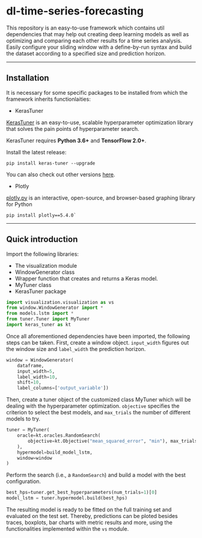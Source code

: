 # dl-time-series-forecasting

This repository is an easy-to-use framework which contains util dependencies that may
help out creating deep learning models as well as optimizing and comparing each other results
for a time series analysis. Easily configure your sliding window with a define-by-run syntax
and build the dataset according to a specified size and prediction horizon.

---
## Installation

It is necessary for some specific packages to be installed from which the framework inherits functionlaities:

- KerasTuner

[KerasTuner](https://keras.io/keras_tuner/) is an easy-to-use, scalable hyperparameter optimization library that solves the pain points of hyperparameter search.

KerasTuner requires **Python 3.6+** and **TensorFlow 2.0+**.

Install the latest release:

```
pip install keras-tuner --upgrade
```

You can also check out other versions [here](https://github.com/keras-team/keras-tuner).

- Plotly

[plotly.py](https://plot.ly/python) is an interactive, open-source, and browser-based graphing library for Python

```
pip install plotly==5.4.0`
```

---
## Quick introduction

Import the following libraries:

- The visualization module
- WindowGenerator class
- Wrapper function that creates and returns a Keras model.
- MyTuner class
- KerasTuner package

```python
import visualization.visualization as vs
from window.WindowGenerator import *
from models.lstm import *
from tuner.Tuner import MyTuner
import keras_tuner as kt
```

Once all aforementioned dependencies have been imported, the following steps can be taken. First, create a window object.
`input_width` figures out the window size and `label_width` the prediction horizon.
```python
window = WindowGenerator(
    dataframe,
    input_width=5,
    label_width=10,
    shift=10,
    label_columns=['output_variable'])
``` 
Then, create a tuner object of the customized class MyTuner which will be dealing with the hyperparameter optimization.
`objective` specifies the criterion to select the best models, and `max_trials` the number of different models to try.
```python
tuner = MyTuner(
    oracle=kt.oracles.RandomSearch(
        objective=kt.Objective("mean_squared_error", "min"), max_trials=5
    ),
    hypermodel=build_model_lstm,
    window=window
)
```
Perform the search (i.e., a `RandomSearch`) and build a model with the best configuration.
```python
best_hps=tuner.get_best_hyperparameters(num_trials=1)[0]
model_lstm = tuner.hypermodel.build(best_hps)
```
The resulting model is ready to be fitted on the full training set and evaluated on the test set. Thereby, predictions can
be ploted besides traces, boxplots, bar charts with metric results and more, using the functionalities implemented within the `vs` module.
